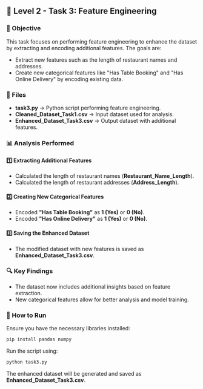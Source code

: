## 📌 Level 2 - Task 3: Feature Engineering

### 📝 Objective

This task focuses on performing feature engineering to enhance the dataset by extracting and encoding additional features. The goals are:

- Extract new features such as the length of restaurant names and addresses.
- Create new categorical features like "Has Table Booking" and "Has Online Delivery" by encoding existing data.

### 📂 Files

- **task3.py** → Python script performing feature engineering.
- **Cleaned_Dataset_Task1.csv** → Input dataset used for analysis.
- **Enhanced_Dataset_Task3.csv** → Output dataset with additional features.

### 📊 Analysis Performed

#### 1️⃣ Extracting Additional Features

- Calculated the length of restaurant names (**Restaurant_Name_Length**).
- Calculated the length of restaurant addresses (**Address_Length**).

#### 2️⃣ Creating New Categorical Features

- Encoded **"Has Table Booking"** as **1 (Yes)** or **0 (No)**.
- Encoded **"Has Online Delivery"** as **1 (Yes)** or **0 (No)**.

#### 3️⃣ Saving the Enhanced Dataset

- The modified dataset with new features is saved as **Enhanced_Dataset_Task3.csv**.

### 🔍 Key Findings

- The dataset now includes additional insights based on feature extraction.
- New categorical features allow for better analysis and model training.

### 🚀 How to Run

Ensure you have the necessary libraries installed:

```bash
pip install pandas numpy
```

Run the script using:

```bash
python task3.py
```

The enhanced dataset will be generated and saved as **Enhanced_Dataset_Task3.csv**.
